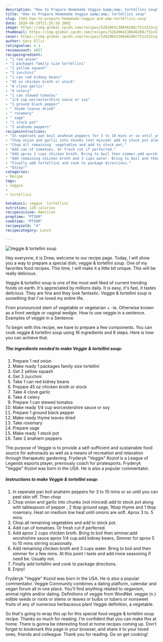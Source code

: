 ```yaml
---
description: "How to Prepare Homemade Veggie &amp;amp; tortellini soup"
title: "How to Prepare Homemade Veggie &amp;amp; tortellini soup"
slug: 1101-how-to-prepare-homemade-veggie-and-amp-tortellini-soup
date: 2020-06-19T21:55:59.308Z
image: https://img-global.cpcdn.com/recipes/5262064138846208/751x532cq70/veggie-tortellini-soup-recipe-main-photo.jpg
thumbnail: https://img-global.cpcdn.com/recipes/5262064138846208/751x532cq70/veggie-tortellini-soup-recipe-main-photo.jpg
cover: https://img-global.cpcdn.com/recipes/5262064138846208/751x532cq70/veggie-tortellini-soup-recipe-main-photo.jpg
author: Gary Ellis
ratingvalue: 4.1
reviewcount: 4857
recipeingredient:
- "1 red onion"
- "1 packages family size tortellini"
- "2 yellow squash"
- "3 zucchini"
- "1 can red kidney beans"
- "45 oz chicken broth or stock"
- "4 clove garlic"
- "4 celery"
- "1 can stewed tomatos"
- "1/4 cup worcestershire sauce or soy"
- "1 ground black pepper"
- " thyme leaves dried"
- " rosemary"
- " sage"
- "1 stock pot"
- "2 anahiem peppers"
recipeinstructions:
- "In seperate pan boil anaheim peppers for 3 to 10 mins or so until you can peel skin off. Then chop"
- "Chop onion and garlic into chunks (not minced) add to stock pot along with tablespoon of pepper , 2 tbsp ground sage, 1tbsp thyme and 1 tbsp rosemary. Heat on medium low heat until onions are soft. Aprox 3 to. 5 mins"
- "Chop all remaining  vegetables and add to stock pot."
- "Add can of tomatoes. Or fresh cut if perferred."
- "Add aprox 2 cups chicken broth. Bring to boil then simmer.add worshishire sauce aprox 1/4 cup.add kidney beans, Simmer for aprox 5 to 10 mins stirring ocasionally."
- "Add remaining chicken broth and 3 cups water. Bring to boil and then simmer for a few mins. At this point i taste and add more seasoning if need be. Usually not."
- "Finally add tortellini and cook to package directions."
- "Enjoy!"
categories:
- Recipe
tags:
- veggie
- 
- tortellini

katakunci: veggie  tortellini 
nutrition: 129 calories
recipecuisine: American
preptime: "PT36M"
cooktime: "PT58M"
recipeyield: "4"
recipecategory: Lunch

---
```



![Veggie &amp; tortellini soup](https://img-global.cpcdn.com/recipes/5262064138846208/751x532cq70/veggie-tortellini-soup-recipe-main-photo.jpg)

Hey everyone, it is Drew, welcome to our recipe page. Today, I will show you a way to prepare a special dish, veggie &amp; tortellini soup. One of my favorites food recipes. This time, I will make it a little bit unique. This will be really delicious.

Veggie &amp; tortellini soup is one of the most well liked of current trending foods on earth. It's appreciated by millions daily. It is easy, it's fast, it tastes delicious. They are fine and they look fantastic. Veggie &amp; tortellini soup is something that I've loved my entire life.

From pronounced stem of vegetable or vegetarian + -ie. Otherwise known as a front wedgie or vaginal wedgie. How to use veggie in a sentence. Examples of veggie in a Sentence.


To begin with this recipe, we have to prepare a few components. You can cook veggie &amp; tortellini soup using 16 ingredients and 8 steps. Here is how you can achieve that.

<!--inarticleads1-->

##### The ingredients needed to make Veggie &amp; tortellini soup:

1. Prepare 1 red onion
1. Make ready 1 packages family size tortellini
1. Get 2 yellow squash
1. Get 3 zucchini
1. Take 1 can red kidney beans
1. Prepare 45 oz chicken broth or stock
1. Take 4 clove garlic
1. Take 4 celery
1. Prepare 1 can stewed tomatos
1. Make ready 1/4 cup worcestershire sauce or soy
1. Prepare 1 ground black pepper
1. Make ready  thyme leaves dried
1. Take  rosemary
1. Prepare  sage
1. Make ready 1 stock pot
1. Take 2 anahiem peppers


The purpose of Veggie is to provide a self-sufficient and sustainable food source for astronauts as well as a means of recreation and relaxation through therapeutic gardening. Fryderyk &#34;Veggie&#34; Kozioł is a League of Legends esports player, previously coach for piratesports. Fryderyk &#34;Veggie&#34; Kozioł was born in the USA. He is also a popular commentator. 

<!--inarticleads2-->

##### Instructions to make Veggie &amp; tortellini soup:

1. In seperate pan boil anaheim peppers for 3 to 10 mins or so until you can peel skin off. Then chop
1. Chop onion and garlic into chunks (not minced) add to stock pot along with tablespoon of pepper , 2 tbsp ground sage, 1tbsp thyme and 1 tbsp rosemary. Heat on medium low heat until onions are soft. Aprox 3 to. 5 mins
1. Chop all remaining  vegetables and add to stock pot.
1. Add can of tomatoes. Or fresh cut if perferred.
1. Add aprox 2 cups chicken broth. Bring to boil then simmer.add worshishire sauce aprox 1/4 cup.add kidney beans, Simmer for aprox 5 to 10 mins stirring ocasionally.
1. Add remaining chicken broth and 3 cups water. Bring to boil and then simmer for a few mins. At this point i taste and add more seasoning if need be. Usually not.
1. Finally add tortellini and cook to package directions.
1. Enjoy!


Fryderyk &#34;Veggie&#34; Kozioł was born in the USA. He is also a popular commentator. Veggie Community combines a dating platform, calendar and vegan forum all in one place. You&#39;ll find anything related to veganism, animal rights and/or dating. Definitions of veggie from WordNet. veggie (n.) edible seeds or roots or stems or leaves or bulbs or tubers or nonsweet fruits of any of numerous herbaceous plant Veggie definition, a vegetable. 

So that's going to wrap this up for this special food veggie &amp; tortellini soup recipe. Thanks so much for reading. I'm confident that you can make this at home. There is gonna be interesting food at home recipes coming up. Don't forget to bookmark this page in your browser, and share it to your loved ones, friends and colleague. Thank you for reading. Go on get cooking!
